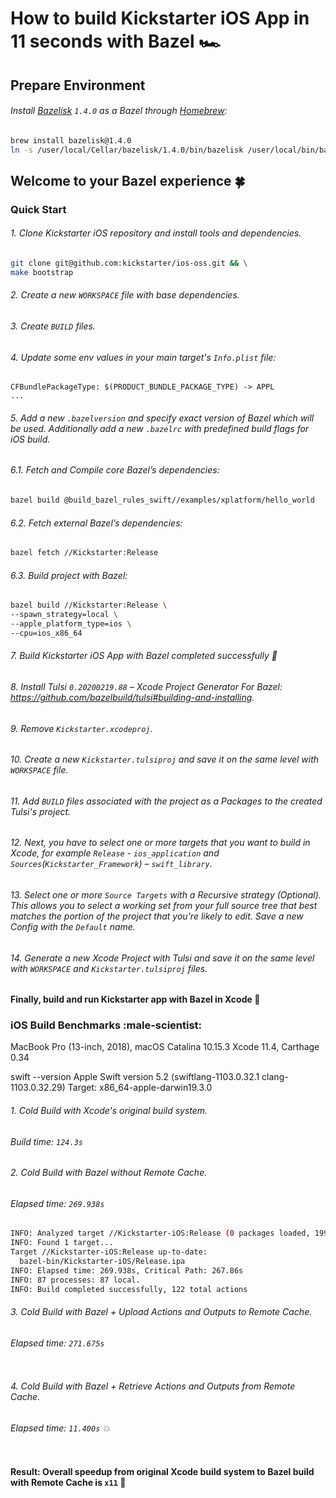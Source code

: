 # How to build Kickstarter iOS App in 11 seconds with Bazel :racing_car:


## Prepare Environment

###### Install [Bazelisk](https://github.com/bazelbuild/bazeliskhttps://github.com/bazelbuild/bazelisk) `1.4.0` as a Bazel through [Homebrew](https://brew.sh):

```bash
brew install bazelisk@1.4.0
ln -s /user/local/Cellar/bazelisk/1.4.0/bin/bazelisk /user/local/bin/bazel
```


## Welcome to your Bazel experience :four_leaf_clover:

### Quick Start

###### 1. Clone Kickstarter iOS repository and install tools and dependencies.

```bash
git clone git@github.com:kickstarter/ios-oss.git && \
make bootstrap
```

###### 2. Create a new `WORKSPACE` file with base dependencies.

###### 3. Create `BUILD` files.

###### 4. Update some env values in your main target's `Info.plist` file:
```
CFBundlePackageType: $(PRODUCT_BUNDLE_PACKAGE_TYPE) -> APPL
...
```

###### 5. Add a new `.bazelversion` and specify exact version of Bazel which will be used. Additionally add a new `.bazelrc` with predefined build flags for iOS build.

###### 6.1. Fetch and Compile core Bazel’s dependencies:

```bash
bazel build @build_bazel_rules_swift//examples/xplatform/hello_world
```

###### 6.2. Fetch external Bazel’s dependencies:

```bash
bazel fetch //Kickstarter:Release
```

###### 6.3. Build project with Bazel:

```bash
bazel build //Kickstarter:Release \
--spawn_strategy=local \
--apple_platform_type=ios \
--cpu=ios_x86_64
```

###### 7. Build Kickstarter iOS App with Bazel completed successfully :tada:

###### 8. Install Tulsi `0.20200219.88` – Xcode Project Generator For Bazel: <https://github.com/bazelbuild/tulsi#building-and-installing>.

###### 9. Remove `Kickstarter.xcodeproj`.

###### 10. Create a new `Kickstarter.tulsiproj` and save it on the same level with `WORKSPACE` file.

###### 11. Add `BUILD` files associated with the project as a Packages to the created Tulsi's project.

###### 12. Next, you have to select one or more targets that you want to build in Xcode, for example `Release` - `ios_application` and `Sources`(`Kickstarter_Framework`) – `swift_library`.

###### 13. Select one or more `Source Targets` with a Recursive strategy (Optional). This allows you to select a working set from your full source tree that best matches the portion of the project that you're likely to edit. Save a new Config with the `Default` name.

###### 14. Generate a new Xcode Project with Tulsi and save it on the same level with `WORKSPACE` and `Kickstarter.tulsiproj` files.

#### Finally, build and run Kickstarter app with Bazel in Xcode :champagne:



### iOS Build Benchmarks :male-scientist:

MacBook Pro (13-inch, 2018), macOS Catalina 10.15.3
Xcode 11.4, Carthage 0.34

swift --version
Apple Swift version 5.2 (swiftlang-1103.0.32.1 clang-1103.0.32.29)
Target: x86_64-apple-darwin19.3.0

###### 1. Cold Build with Xcode's original build system.
###### Build time: `124.3s`

###### 2. Cold Build with Bazel without Remote Cache.
###### Elapsed time: `269.938s`

```bash
INFO: Analyzed target //Kickstarter-iOS:Release (0 packages loaded, 1990 targets configured).
INFO: Found 1 target...
Target //Kickstarter-iOS:Release up-to-date:
  bazel-bin/Kickstarter-iOS/Release.ipa
INFO: Elapsed time: 269.938s, Critical Path: 267.86s
INFO: 87 processes: 87 local.
INFO: Build completed successfully, 122 total actions
```

###### 3. Cold Build with Bazel + Upload Actions and Outputs to Remote Cache.
###### Elapsed time: `271.675s`

```bash

```

###### 4. Cold Build with Bazel + Retrieve Actions and Outputs from Remote Cache.
###### Elapsed time: `11.400s` :boom:

```bash

```

#### Result: Overall speedup from original Xcode build system to Bazel build with Remote Cache is `x11` :crystal_ball:
